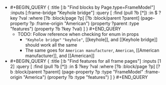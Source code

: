 - #+BEGIN_QUERY
  {
    :title [:b "Find blocks by Page.type=FrameModel"]
    :inputs [:frame-bridge "Keyhole bridge"]
    :query [
      :find (pull ?b [*])
        :in $ ?key ?val
        :where
        [?b :block/page ?p]
        [?b :block/parent ?parent]
        (page-property ?p :frame-origin "American")
        (property ?parent :type "features")
        (property ?b ?key ?val)
    ]
   }
  #+END_QUERY
	- TODO: Follow reference when checking for enum in props
		- `"Keyhole bridge"` `"keyhole"`, [[keyhole]], and [[Keyhole bridge]] should work all the same
		- The same goes for `American manufacturer`, `American`, [[American manufacturer]], and [[American]]
- #+BEGIN_QUERY
  {
    :title [:b "Find features for all frame pages"]
    :inputs [1 2]
    :query [
      :find (pull ?b [*])
        :in $ ?key ?val
        :where
        [?b :block/page ?p]
        [?b :block/parent ?parent]
        (page-property ?p :type "FrameModel" :frame-origin "America")
        (property ?b :type "features")
    ]
   }
  #+END_QUERY
